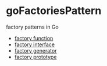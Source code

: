 # goFactoriesPattern

factory patterns in Go

- [factory function](/src/factoryFunction/)
- [factory interface](/src/factoryInterface/)
- [factory generator](/src/factoryGenerator/)
- [factory prototype](/src/factoryPrototype/)
